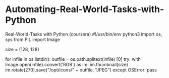 # Automating-Real-World-Tasks-with-Python
Real-World-Tasks with Python (coursera)
#!/usr/bin/env python3
import os, sys
from PIL import Image

size = (128, 128)

for infile in os.listdir():
    outfile = os.path.splitext(infile) [0]
    try:
        with Image.open(infile).convert('RGB') as im:
            im.thumbnail(size)
            im.rotate(270).save("/opt/icons/" + outfile, "JPEG")
    except OSError:
        pass

